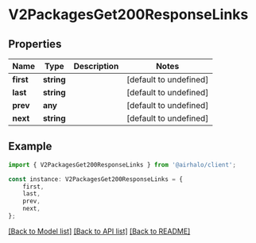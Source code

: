 # V2PackagesGet200ResponseLinks


## Properties

Name | Type | Description | Notes
------------ | ------------- | ------------- | -------------
**first** | **string** |  | [default to undefined]
**last** | **string** |  | [default to undefined]
**prev** | **any** |  | [default to undefined]
**next** | **string** |  | [default to undefined]

## Example

```typescript
import { V2PackagesGet200ResponseLinks } from '@airhalo/client';

const instance: V2PackagesGet200ResponseLinks = {
    first,
    last,
    prev,
    next,
};
```

[[Back to Model list]](../README.md#documentation-for-models) [[Back to API list]](../README.md#documentation-for-api-endpoints) [[Back to README]](../README.md)
